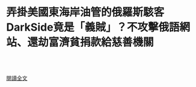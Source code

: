 # 弄掛美國東海岸油管的俄羅斯駭客DarkSide竟是「義賊」？不攻擊俄語網站、還劫富濟貧捐款給慈善機關

<!--more-->
<!--290-->
<br><br/>


[閱讀全文](https://www.techbang.com/posts/86650-ransomware-hacker-donate)
